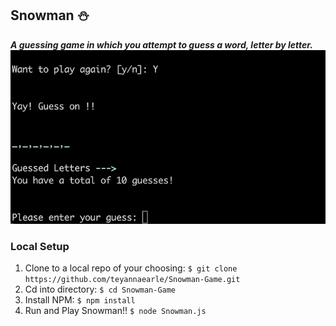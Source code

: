 ## Snowman :snowman:
**_A guessing game in which you attempt to guess a word, letter by letter._**
![Gameplay Giphy](https://github.com/teyannaearle/Snowman-Game/blob/main/SnowmanGiphy.gif?raw=true)

### Local Setup 
1. Clone to a local repo of your choosing: 
```$ git clone https://github.com/teyannaearle/Snowman-Game.git```
2. Cd into directory: ```$ cd Snowman-Game```
3. Install NPM: ```$ npm install```
4. Run and Play Snowman!! ```$ node Snowman.js ``` 
